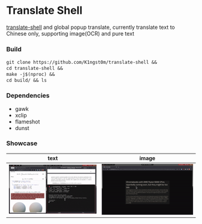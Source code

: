 # Translate Shell

[translate-shell](https://github.com/soimort/translate-shell) and global popup translate, currently translate text to Chinese only, supporting image(OCR) and pure text

### Build

``` shell
git clone https://github.com/K1ngst0m/translate-shell &&
cd translate-shell &&
make -j$(nproc) &&
cd build/ && ls
```

### Dependencies
- gawk
- xclip
- flameshot
- dunst

### Showcase

|text|image|
|:---:|:---:|
|![text.gif](https://raw.githubusercontent.com/K1ngst0m/translate-shell/develop/res/text.gif)|![img.gif](https://raw.githubusercontent.com/K1ngst0m/translate-shell/develop/res/img.gif)|
